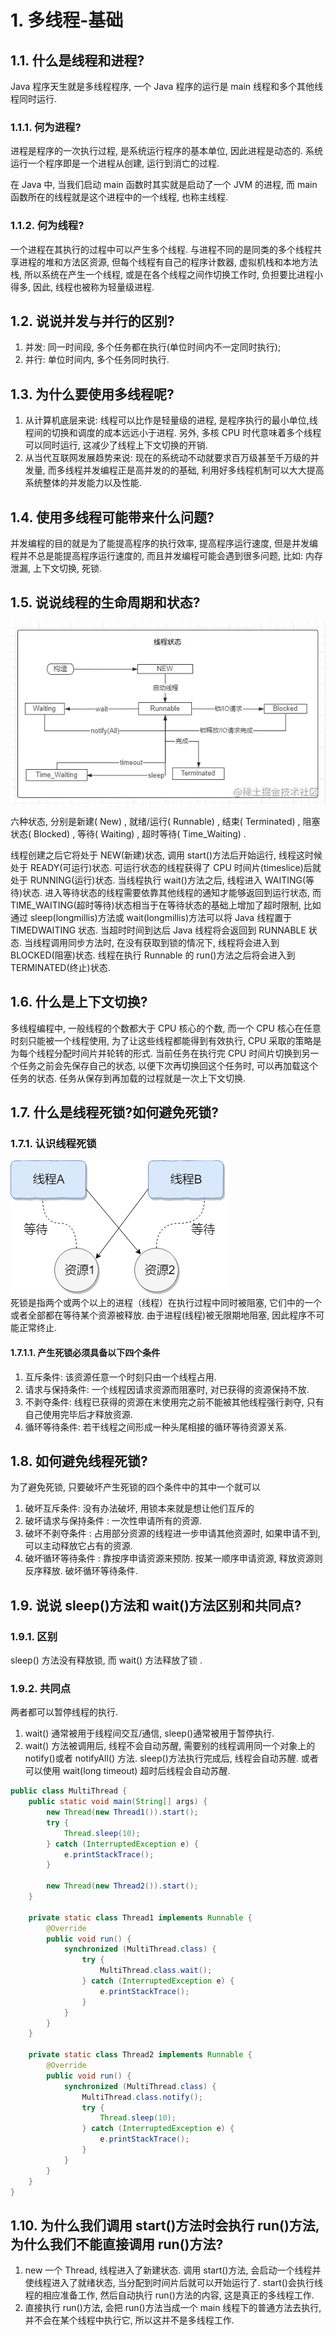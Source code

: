 <!-- ---
sidebar: false
--- -->

# 1. 多线程-基础

## 1.1. 什么是线程和进程?

Java 程序天生就是多线程程序, 一个 Java 程序的运行是 main 线程和多个其他线程同时运行.

### 1.1.1. 何为进程?

进程是程序的一次执行过程, 是系统运行程序的基本单位, 因此进程是动态的. 系统运行一个程序即是一个进程从创建, 运行到消亡的过程.

在 Java 中, 当我们启动 main 函数时其实就是启动了一个 JVM 的进程, 而 main 函数所在的线程就是这个进程中的一个线程, 也称主线程.

### 1.1.2. 何为线程?

一个进程在其执行的过程中可以产生多个线程. 与进程不同的是同类的多个线程共享进程的堆和方法区资源, 但每个线程有自己的程序计数器, 虚拟机栈和本地方法栈, 所以系统在产生一个线程, 或是在各个线程之间作切换工作时, 负担要比进程小得多, 因此, 线程也被称为轻量级进程.

## 1.2. 说说并发与并行的区别?

1. 并发: 同一时间段, 多个任务都在执行(单位时间内不一定同时执行);
1. 并行: 单位时间内, 多个任务同时执行.

## 1.3. 为什么要使用多线程呢?

1. 从计算机底层来说: 线程可以比作是轻量级的进程, 是程序执行的最小单位,线程间的切换和调度的成本远远小于进程. 另外, 多核 CPU 时代意味着多个线程可以同时运行, 这减少了线程上下文切换的开销.
1. 从当代互联网发展趋势来说: 现在的系统动不动就要求百万级甚至千万级的并发量, 而多线程并发编程正是高并发的的基础, 利用好多线程机制可以大大提高系统整体的并发能力以及性能.

## 1.4. 使用多线程可能带来什么问题?

并发编程的目的就是为了能提高程序的执行效率, 提高程序运行速度, 但是并发编程并不总是能提高程序运行速度的, 而且并发编程可能会遇到很多问题, 比如: 内存泄漏, 上下文切换, 死锁.

## 1.5. 说说线程的生命周期和状态?

![picture 11](../.vuepress/public/assets/images/1641168912273.png)  

六种状态, 分别是新建( New) , 就绪/运行( Runnable) , 结束( Terminated) , 阻塞状态( Blocked) , 等待( Waiting) , 超时等待( Time_Waiting) .

线程创建之后它将处于 NEW(新建)状态, 调用 start()方法后开始运行, 线程这时候处于 READY(可运行)状态. 可运行状态的线程获得了 CPU 时间片(timeslice)后就处于 RUNNING(运行)状态.
当线程执行 wait()方法之后, 线程进入 WAITING(等待)状态. 进入等待状态的线程需要依靠其他线程的通知才能够返回到运行状态, 而 TIME_WAITING(超时等待)状态相当于在等待状态的基础上增加了超时限制, 比如通过 sleep(longmillis)方法或 wait(longmillis)方法可以将 Java 线程置于 TIMEDWAITING 状态. 当超时时间到达后 Java 线程将会返回到 RUNNABLE 状态. 当线程调用同步方法时, 在没有获取到锁的情况下, 线程将会进入到 BLOCKED(阻塞)状态. 线程在执行 Runnable 的 run()方法之后将会进入到 TERMINATED(终止)状态.

## 1.6. 什么是上下文切换?

多线程编程中, 一般线程的个数都大于 CPU 核心的个数, 而一个 CPU 核心在任意时刻只能被一个线程使用, 为了让这些线程都能得到有效执行, CPU 采取的策略是为每个线程分配时间片并轮转的形式. 当前任务在执行完 CPU 时间片切换到另一个任务之前会先保存自己的状态, 以便下次再切换回这个任务时, 可以再加载这个任务的状态. 任务从保存到再加载的过程就是一次上下文切换.

## 1.7. 什么是线程死锁?如何避免死锁?

### 1.7.1. 认识线程死锁

![picture 1](../.vuepress/public/assets/images/1641168588923.png)  
死锁是指两个或两个以上的进程（线程）在执行过程中同时被阻塞, 它们中的一个或者全部都在等待某个资源被释放. 由于进程(线程)被无限期地阻塞, 因此程序不可能正常终止.

#### 1.7.1.1. 产生死锁必须具备以下四个条件

1. 互斥条件: 该资源任意一个时刻只由一个线程占用.
1. 请求与保持条件: 一个线程因请求资源而阻塞时, 对已获得的资源保持不放.
1. 不剥夺条件: 线程已获得的资源在末使用完之前不能被其他线程强行剥夺, 只有自己使用完毕后才释放资源.
1. 循环等待条件: 若干线程之间形成一种头尾相接的循环等待资源关系.

## 1.8. 如何避免线程死锁?

为了避免死锁, 只要破坏产生死锁的四个条件中的其中一个就可以

1. 破坏互斥条件: 没有办法破坏, 用锁本来就是想让他们互斥的
1. 破坏请求与保持条件 : 一次性申请所有的资源.
1. 破坏不剥夺条件 : 占用部分资源的线程进一步申请其他资源时, 如果申请不到, 可以主动释放它占有的资源.
1. 破坏循环等待条件 : 靠按序申请资源来预防. 按某一顺序申请资源, 释放资源则反序释放. 破坏循环等待条件.

## 1.9. 说说 sleep()方法和 wait()方法区别和共同点?

### 1.9.1. 区别

sleep() 方法没有释放锁, 而 wait() 方法释放了锁 .

### 1.9.2. 共同点

两者都可以暂停线程的执行.

1. wait() 通常被用于线程间交互/通信, sleep()通常被用于暂停执行.
1. wait() 方法被调用后, 线程不会自动苏醒, 需要别的线程调用同一个对象上的 notify()或者 notifyAll() 方法. sleep()方法执行完成后, 线程会自动苏醒. 或者可以使用 wait(long timeout) 超时后线程会自动苏醒.

```java
public class MultiThread {
    public static void main(String[] args) {
        new Thread(new Thread1()).start();
        try {
            Thread.sleep(10);
        } catch (InterruptedException e) {
            e.printStackTrace();
        }

        new Thread(new Thread2()).start();
    }

    private static class Thread1 implements Runnable {
        @Override
        public void run() {
            synchronized (MultiThread.class) {
                try {
                    MultiThread.class.wait();
                } catch (InterruptedException e) {
                    e.printStackTrace();
                }
            }
        }
    }

    private static class Thread2 implements Runnable {
        @Override
        public void run() {
            synchronized (MultiThread.class) {
                MultiThread.class.notify();
                try {
                    Thread.sleep(10);
                } catch (InterruptedException e) {
                    e.printStackTrace();
                }
            }
        }
    }
}

```

## 1.10. 为什么我们调用 start()方法时会执行 run()方法, 为什么我们不能直接调用 run()方法?

1. new 一个 Thread, 线程进入了新建状态. 调用 start()方法, 会启动一个线程并使线程进入了就绪状态, 当分配到时间片后就可以开始运行了. start()会执行线程的相应准备工作, 然后自动执行 run()方法的内容, 这是真正的多线程工作.
1. 直接执行 run()方法, 会把 run()方法当成一个 main 线程下的普通方法去执行, 并不会在某个线程中执行它, 所以这并不是多线程工作.
